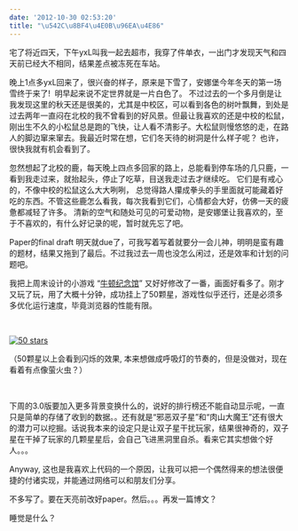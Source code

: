 ```yaml
---
date: '2012-10-30 02:53:20'
title: "\u542C\u8BF4\u4E0B\u96EA\u4E86"
---
```


宅了将近四天，下午yxL叫我一起去超市，我穿了件单衣，一出门才发现天气和四天前已经大不相同，结果差点被冻死在车站。

晚上1点多yxL回来了，很兴奋的样子，原来是下雪了，安娜堡今年冬天的第一场雪终于来了!  明早起来说不定世界就是一片白色了。 不过过去的一个多月倒是让我发现这里的秋天还是很美的，尤其是中校区，可以看到各色的树叶飘舞，到处是过去两年一直闷在北校的我不曾看到的好风景。但最让我喜欢的还是中校的松鼠，刚出生不久的小松鼠总是跑的飞快，让人看不清影子。大松鼠则慢悠悠的走，在路人的脚边窜来窜去。我最近时常在想，它们冬天待的树洞是什么样子呢？ 也许，很快我就有机会看到了。

忽然想起了北校的鹿，每天晚上四点多回家的路上，总能看到停车场的几只鹿，一看到我走过来，就抬起头，停止了吃草，目送我走过去才继续吃。 它们是有戒心的，不像中校的松鼠这么大大咧咧， 总觉得路人攥成拳头的手里面就可能藏着好吃的东西。不管这些鹿怎么看我，每次我看到它们，心情都会大好，仿佛一天的疲惫都减轻了许多。 清新的空气和随处可见的可爱动物，是安娜堡让我喜欢的，至于不喜欢的，有什么好记录的呢，暂时就先忘了吧。

Paper的final draft 明天就due了，可我写着写着就要分一会儿神，明明是蛮有趣的题材，结果又拖到了最后。不过我过去一周也没怎么闲过，还是效率和计划的问题吧。

我把上周末设计的小游戏 “[牛顿纪念馆](/newton-cenotaph-v2-0/)” 又好好修改了一番，画面好看多了。刚才又玩了玩，用了大概十分钟，成功挂上了50颗星，游戏性似乎还行，还是必须多多优化运行速度，毕竟浏览器的性能有限。

 

[![](/content/images/uploads/2012/10/50-stars-300x207.jpg "50 stars")](/content/images/uploads/2012/10/50-stars.jpg)

（50颗星以上会看到闪烁的效果, 本来想做成呼吸灯的节奏的，但是没做对，现在看着有点像萤火虫？）

 

下周的3.0版要加入更多背景变换什么的，说好的排行榜还不能自动显示呢，一直只是简单的存储了收到的数据。。还有就是“邪恶双子星”和“肉山大魔王”还有很大的潜力可以挖掘。话说我本来的设定只是让双子星干扰玩家，结果很神奇的，双子星在干掉了玩家的几颗星星后，会自己飞进黑洞里自杀。看来它其实想做个好人。。。

Anyway, 这也是我喜欢上代码的一个原因，让我可以把一个偶然得来的想法很便捷的付诸实现，并能通过网络可以和朋友们分享。

不多写了。要在天亮前改好paper。然后。。。再发一篇博文？

睡觉是什么？

 

 

 


